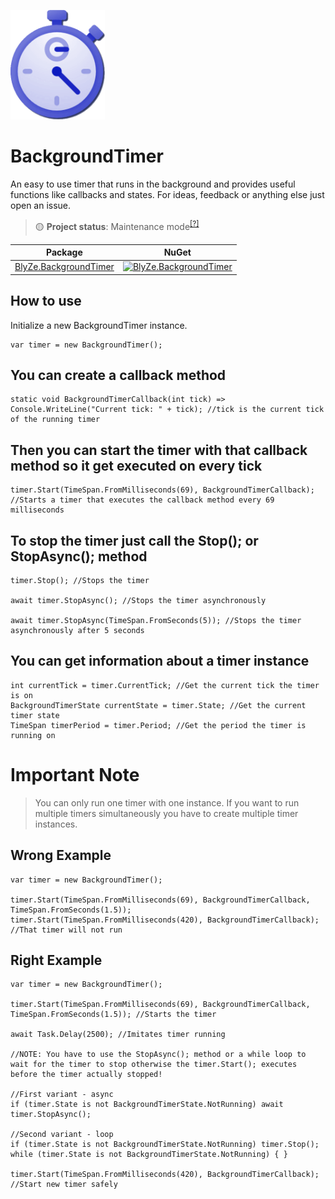 <p align="left">
  <img src="https://github.com/BlyZeYT/BackgroundTimer/blob/master/icon.png" height="175">
</p>

# BackgroundTimer
An easy to use timer that runs in the background and provides useful functions like callbacks and states.
For ideas, feedback or anything else just open an issue.

> 🟡 **Project status**: Maintenance mode<sup>[[?]](https://github.com/BlyZeYT/.github/blob/master/project-status.md)</sup>

| Package | NuGet |
| ------- | ----- |
| [BlyZe.BackgroundTimer](https://www.nuget.org/packages/BlyZe.BackgroundTimer) | [![BlyZe.BackgroundTimer](https://img.shields.io/nuget/v/BlyZe.BackgroundTimer?color=white&label=NuGet)](https://www.nuget.org/packages/BlyZe.BackgroundTimer)

## How to use
Initialize a new BackgroundTimer instance.
```
var timer = new BackgroundTimer();
```
## You can create a callback method
```
static void BackgroundTimerCallback(int tick) => Console.WriteLine("Current tick: " + tick); //tick is the current tick of the running timer
```
## Then you can start the timer with that callback method so it get executed on every tick
```
timer.Start(TimeSpan.FromMilliseconds(69), BackgroundTimerCallback); //Starts a timer that executes the callback method every 69 milliseconds
```
## To stop the timer just call the Stop(); or StopAsync(); method
```
timer.Stop(); //Stops the timer

await timer.StopAsync(); //Stops the timer asynchronously

await timer.StopAsync(TimeSpan.FromSeconds(5)); //Stops the timer asynchronously after 5 seconds
```
## You can get information about a timer instance
```
int currentTick = timer.CurrentTick; //Get the current tick the timer is on
BackgroundTimerState currentState = timer.State; //Get the current timer state
TimeSpan timerPeriod = timer.Period; //Get the period the timer is running on
```
# Important Note
> You can only run one timer with one instance. If you want to run multiple timers simultaneously you have to create multiple timer instances.
## Wrong Example
```
var timer = new BackgroundTimer();

timer.Start(TimeSpan.FromMilliseconds(69), BackgroundTimerCallback, TimeSpan.FromSeconds(1.5));
timer.Start(TimeSpan.FromMilliseconds(420), BackgroundTimerCallback); //That timer will not run
```
## Right Example
```
var timer = new BackgroundTimer();

timer.Start(TimeSpan.FromMilliseconds(69), BackgroundTimerCallback, TimeSpan.FromSeconds(1.5)); //Starts the timer

await Task.Delay(2500); //Imitates timer running

//NOTE: You have to use the StopAsync(); method or a while loop to wait for the timer to stop otherwise the timer.Start(); executes before the timer actually stopped!

//First variant - async
if (timer.State is not BackgroundTimerState.NotRunning) await timer.StopAsync();

//Second variant - loop
if (timer.State is not BackgroundTimerState.NotRunning) timer.Stop();
while (timer.State is not BackgroundTimerState.NotRunning) { }

timer.Start(TimeSpan.FromMilliseconds(420), BackgroundTimerCallback); //Start new timer safely
```
